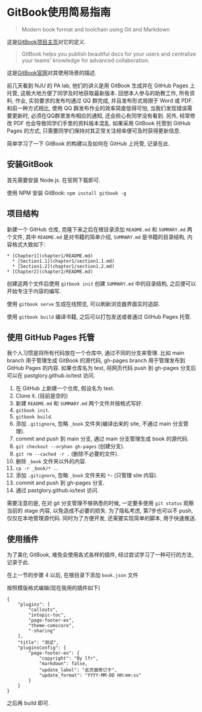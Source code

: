 # GitBook使用简易指南

>Modern book format and toolchain using Git and Markdown

这是[GitBook项目主页](https://github.com/GitbookIO/gitbook)对它的定义.

>GitBook helps you publish beautiful docs for your users and centralize your teams' knowledge for advanced collaboration. 

这是[GitBook官网](https://www.gitbook.com)对其使用场景的描述.

前几天看到 NJU 的 PA lab, 他们的讲义是用 GitBook 生成并在 GitHub Pages 上托管, 这极大地方便了同学及时地获取最新版本. 回想本人参与的助教工作, 所有资料, 作业, 实验要求的发布均通过 QQ 群完成, 并且发布形式局限于 Word 或 PDF. 和前一种方式相比, 使用 QQ 群发布作业的效率简直低得可怕, 当我们发现错误需要更新时, 必须在QQ群里发布相应的通知, 还会担心有同学没有看到. 另外, 经常修改 PDF 也会导致同学们手里的资料版本混乱. 如果采用 GitBook 托管到 GitHub Pages 的方式, 只需要同学们保持对其正常关注频率便可及时获得更新信息.

简单学习了一下 GitBook 的构建以及如何在 GitHub 上托管, 记录在此. 

## 安装GitBook

首先需要安装 Node.js. 在官网下载即可.

使用 NPM 安装 GitBook: `npm install gitbook -g`

## 项目结构

新建一个 GitHub 仓库, 克隆下来之后在根目录添加 `README.md` 和 `SUMMARY.md` 两个文件, 其中 `README.md` 是对书籍的简单介绍, `SUMMARY.md` 是书籍的目录结构, 内容格式大致如下:

```
* [Chapter1](chapter1/README.md)
  * [Section1.1](chapter1/section1.1.md)
  * [Section1.2](chapter1/section1.2.md)
* [Chapter2](chapter2/README.md)
```

创建这两个文件后使用 `gitbook init` 创建 `SUMMARY.md` 中的目录结构, 之后便可以开始专注于内容的编写.

使用 `gitbook serve` 生成在线预览, 可以刷新浏览器界面实时追踪.

使用 `gitbook build` 编译书籍, 之后可以打包发送或者通过 GitHub Pages 托管.

## 使用 GitHub Pages 托管

我个人习惯是将所有代码放在一个仓库中, 通过不同的分支来管理. 比如 main branch 用于管理生成 GitBook 的源代码, gh-pages branch 用于管理发布到 GitHub Pages 的内容. 如果仓库名为 test, 将网页代码 push 到 gh-pages 分支后可以在 pastglory.github.io/test 访问.

1. 在 GitHub 上新建一个仓库, 假设名为 test.
2. Clone it. (目前是空的)
3. 新建 `README.md` 和 `SUMMARY.md` 两个文件并按格式写好.
4. `gitbook init`.
5. `gitbook build`.
6. 添加 `.gitignore`, 忽略 `_book` 文件夹(编译出来的 site, 不通过 main 分支管理).
7. commit and push 到 main 分支, 通过 main 分支管理生成 book 的源代码.
8. `git checkout --orphan gh-pages` (创建分支).
9. `git rm --cached -r .` (删除不必要的文件).
10. 删除 `_book` 文件夹以外的内容.
11. `cp -r _book/* .`.
12. 添加 `.gitignore`, 忽略 `_book` 文件夹和 `*~` (只管理 site 内容).
13. commit and push 到 gh-pages 分支.
14. 通过 pastglory.github.io/test 访问.

需要注意的是, 在对 git 分支管理不够熟悉的时候, 一定要多使用 `git status` 观察当前的 stage 内容, 以免造成不必要的损失. 为了隐私考虑, 第7步也可以不 push, 仅仅在本地管理源代码. 
同时为了方便开发, 还需要实现简单的脚本, 用于快速推送.

## 使用插件

为了美化 GitBook, 难免会使用各式各样的插件, 经过尝试学习了一种可行的方法, 记录于此.

在上一节的步骤 4 以后, 在根目录下添加 `book.json` 文件 

按照模版格式编辑(现在我用的插件如下)

```
{
    "plugins": [
        "callouts",
        "intopic-toc",
        "page-footer-ex",
        "theme-comscore",
        "-sharing"
    ],
    "title": "测试",
    "pluginsConfig": {
        "page-footer-ex": {
            "copyright": "By lfr",
            "markdown": false,
            "update_label": "此页面修订于",
            "update_format": "YYYY-MM-DD HH:mm:ss"
        }
    }
}
```

之后再 build 即可.